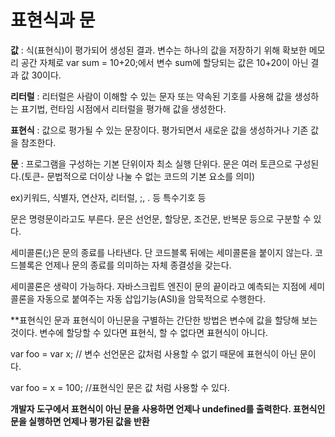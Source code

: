 # 표현식과 문


__값__ : 식(표현식)이 평가되어 생성된 결과. 
변수는 하나의 값을 저장하기 위해 확보한 메모리 공간 자체로 var sum = 10+20;에서 변수 sum에 할당되는 값은 10+20이 아닌 결과 값 30이다.

__리터럴__ : 리터럴은 사람이 이해할 수 있는 문자 또는 약속된 기호를 사용해 값을 생성하는 표기법, 런타임 시점에서 리터럴을 평가해 값을 생성한다. 

__표현식__ : 값으로 평가될 수 있는 문장이다. 평가되면서 새로운 값을 생성하거나 기존 값을 참조한다.

__문__ : 프로그램을 구성하는 기본 단위이자 최소 실행 단위다. 문은 여러 토큰으로 구성된다.(토큰- 문법적으로 더이상 나눌 수 없는 코드의 기본 요소를 의미)

ex)키워드, 식별자, 연산자, 리터럴, ;, . 등 특수기호 등

문은 명령문이라고도 부른다. 문은 선언문, 할당문, 조건문, 반복문 등으로 구분할 수 있다.

세미콜론(;)은 문의 종료를 나타낸다. 단 코드블록 뒤에는 세미콜론을 붙이지 않는다. 코드블록은 언제나 문의 종료를 의미하는 자체 종결성을 갖는다.

세미콜론은 생략이 가능하다. 자바스크립트 엔진이 문의 끝이라고 예측되는 지점에 세미콜론을 자동으로 붙여주는 자동 삽입기능(ASI)을 암묵적으로 수행한다.

**표현식인 문과 표현식이 아닌문을 구별하는 간단한 방법은 변수에 값을 할당해 보는 것이다. 변수에 할당할 수 있다면 표현식, 할 수 없다면 표현식이 아니다.

var foo = var x; // 변수 선언문은 값처럼 사용할 수 없기 때문에 표현식이 아닌 문이다.

var foo = x = 100; //표현식인 문은 값 처럼 사용할 수 있다.

__개발자 도구에서 표현식이 아닌 문을 사용하면 언제나 undefined를 출력한다. 표현식인 문을 실행하면 언제나 평가된 값을 반환__